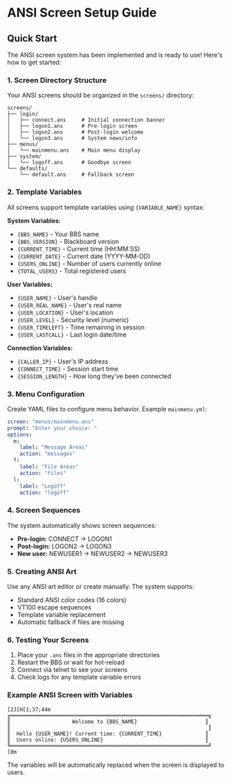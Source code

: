 # ANSI Screen Setup Guide

## Quick Start

The ANSI screen system has been implemented and is ready to use! Here's how to get started:

### 1. Screen Directory Structure

Your ANSI screens should be organized in the `screens/` directory:

```
screens/
├── login/
│   ├── connect.ans     # Initial connection banner
│   ├── logon1.ans      # Pre-login screen
│   ├── logon2.ans      # Post-login welcome
│   └── logon3.ans      # System news/info
├── menus/
│   └── mainmenu.ans    # Main menu display
├── system/
│   └── logoff.ans      # Goodbye screen
└── defaults/
    └── default.ans     # Fallback screen
```

### 2. Template Variables

All screens support template variables using `{VARIABLE_NAME}` syntax:

**System Variables:**
- `{BBS_NAME}` - Your BBS name
- `{BBS_VERSION}` - Blackboard version
- `{CURRENT_TIME}` - Current time (HH:MM:SS)
- `{CURRENT_DATE}` - Current date (YYYY-MM-DD)
- `{USERS_ONLINE}` - Number of users currently online
- `{TOTAL_USERS}` - Total registered users

**User Variables:**
- `{USER_NAME}` - User's handle
- `{USER_REAL_NAME}` - User's real name
- `{USER_LOCATION}` - User's location
- `{USER_LEVEL}` - Security level (numeric)
- `{USER_TIMELEFT}` - Time remaining in session
- `{USER_LASTCALL}` - Last login date/time

**Connection Variables:**
- `{CALLER_IP}` - User's IP address
- `{CONNECT_TIME}` - Session start time
- `{SESSION_LENGTH}` - How long they've been connected

### 3. Menu Configuration

Create YAML files to configure menu behavior. Example `mainmenu.yml`:

```yaml
screen: "menus/mainmenu.ans"
prompt: "Enter your choice: "
options:
  m:
    label: "Message Areas"
    action: "messages"
  f:
    label: "File Areas" 
    action: "files"
  l:
    label: "Logoff"
    action: "logoff"
```

### 4. Screen Sequences

The system automatically shows screen sequences:

- **Pre-login:** CONNECT → LOGON1
- **Post-login:** LOGON2 → LOGON3
- **New user:** NEWUSER1 → NEWUSER2 → NEWUSER3

### 5. Creating ANSI Art

Use any ANSI art editor or create manually. The system supports:

- Standard ANSI color codes (16 colors)
- VT100 escape sequences
- Template variable replacement
- Automatic fallback if files are missing

### 6. Testing Your Screens

1. Place your `.ans` files in the appropriate directories
2. Restart the BBS or wait for hot-reload
3. Connect via telnet to see your screens
4. Check logs for any template variable errors

### Example ANSI Screen with Variables

```ansi
[2J[H[1;37;44m
╔════════════════════════════════════════════════════════════════╗
║                    Welcome to {BBS_NAME}                      ║
║                                                                ║
║  Hello {USER_NAME}! Current time: {CURRENT_TIME}              ║
║  Users online: {USERS_ONLINE}                                 ║
╚════════════════════════════════════════════════════════════════╝
[0m
```

The variables will be automatically replaced when the screen is displayed to users.
